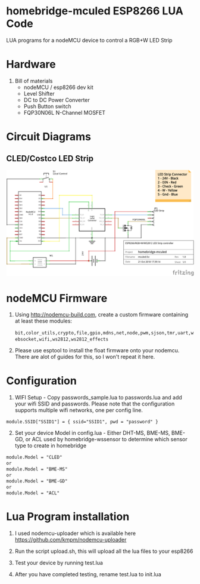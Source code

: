 # homebridge-mculed ESP8266 LUA Code

LUA programs for a nodeMCU device to control a RGB+W LED Strip

# Hardware

1. Bill of materials
   - nodeMCU / esp8266 dev kit
   - Level Shifter
   - DC to DC Power Converter
   - Push Button switch
   - FQP30N06L N-Channel MOSFET

# Circuit Diagrams

## CLED/Costco LED Strip

![CLED](mculed_schem.png)

# nodeMCU Firmware

1. Using http://nodemcu-build.com, create a custom firmware containing at least
   these modules:

   `bit,color_utils,crypto,file,gpio,mdns,net,node,pwm,sjson,tmr,uart,websocket,wifi,ws2812,ws2812_effects`


2. Please use esptool to install the float firmware onto your nodemcu.  There are alot of guides for this, so I won't repeat it here.

# Configuration

1. WIFI Setup - Copy passwords_sample.lua to passwords.lua and add your wifi SSID and passwords.  Please note
   that the configuration supports multiple wifi networks, one per config line.
```
module.SSID["SSID1"] = { ssid="SSID1", pwd = "password" }
```

2. Set your device Model in config.lua - Either DHT-MS,  BME-MS, BME-GD, or ACL used by homebridge-wssensor to determine which sensor type to create in homebridge

```
module.Model = "CLED"
or
module.Model = "BME-MS"
or
module.Model = "BME-GD"
or
module.Model = "ACL"
```

# Lua Program installation

1. I used nodemcu-uploader which is available here https://github.com/kmpm/nodemcu-uploader

2. Run the script upload.sh, this will upload all the lua files to your esp8266

3. Test your device by running test.lua

4. After you have completed testing, rename test.lua to init.lua
